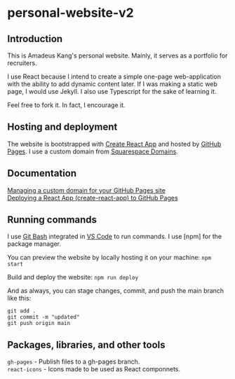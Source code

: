 # personal-website-v2

## Introduction

This is Amadeus Kang's personal website. Mainly, it serves as a portfolio for recruiters.

I use React because I intend to create a simple one-page web-application with the ability to add dynamic content later. If I was making a static web page, I would use Jekyll. I also use Typescript for the sake of learning it.

Feel free to fork it. In fact, I encourage it.

## Hosting and deployment
The website is bootstrapped with [Create React App](https://create-react-app.dev/docs/adding-typescript/) and hosted by [GitHub Pages](https://docs.github.com/en/pages). I use a custom domain from [Squarespace Domains](https://domains.squarespace.com/).

## Documentation
[Managing a custom domain for your GitHub Pages site](https://docs.github.com/en/pages/configuring-a-custom-domain-for-your-github-pages-site/managing-a-custom-domain-for-your-github-pages-site) <br />
[Deploying a React App (create-react-app) to GitHub Pages](https://github.com/gitname/react-gh-pages) <br />

## Running commands
I use [Git Bash](https://code.visualstudio.com/docs/sourcecontrol/intro-to-git#_git-bash-on-windows) integrated in [VS Code](https://code.visualstudio.com/download) to run commands. I use [npm] for the package manager.

You can preview the website by locally hosting it on your machine:
```npm start```

Build and deploy the website:
```npm run deploy```

And as always, you can stage changes, commit, and push the main branch like this:
```
git add .
git commit -m "updated"
git push origin main
```

## Packages, libraries, and other tools
`gh-pages` - Publish files to a gh-pages branch. <br />
`react-icons` - Icons made to be used as React componnets. <br />
